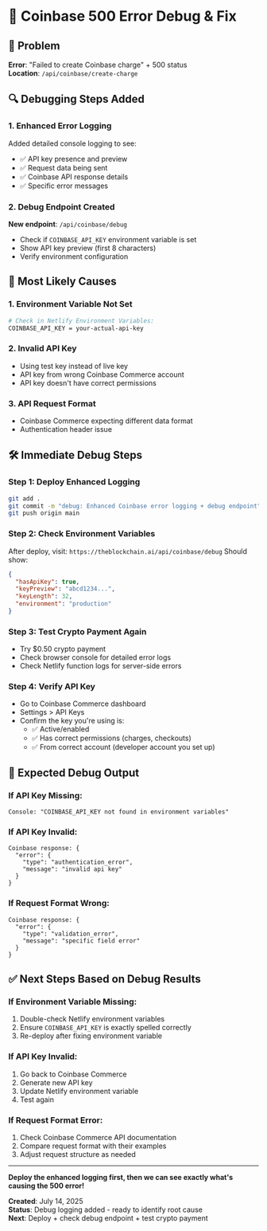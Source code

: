 # 🚨 Coinbase 500 Error Debug & Fix

## 🎯 **Problem**
**Error**: "Failed to create Coinbase charge" + 500 status  
**Location**: `/api/coinbase/create-charge`

## 🔍 **Debugging Steps Added**

### **1. Enhanced Error Logging**
Added detailed console logging to see:
- ✅ API key presence and preview
- ✅ Request data being sent
- ✅ Coinbase API response details
- ✅ Specific error messages

### **2. Debug Endpoint Created**
**New endpoint**: `/api/coinbase/debug`
- Check if `COINBASE_API_KEY` environment variable is set
- Show API key preview (first 8 characters)
- Verify environment configuration

## 🚨 **Most Likely Causes**

### **1. Environment Variable Not Set**
```bash
# Check in Netlify Environment Variables:
COINBASE_API_KEY = your-actual-api-key
```

### **2. Invalid API Key**
- Using test key instead of live key
- API key from wrong Coinbase Commerce account  
- API key doesn't have correct permissions

### **3. API Request Format**
- Coinbase Commerce expecting different data format
- Authentication header issue

## 🛠️ **Immediate Debug Steps**

### **Step 1: Deploy Enhanced Logging**
```bash
git add .
git commit -m "debug: Enhanced Coinbase error logging + debug endpoint"
git push origin main
```

### **Step 2: Check Environment Variables**
After deploy, visit: `https://theblockchain.ai/api/coinbase/debug`
Should show:
```json
{
  "hasApiKey": true,
  "keyPreview": "abcd1234...",
  "keyLength": 32,
  "environment": "production"
}
```

### **Step 3: Test Crypto Payment Again**
- Try $0.50 crypto payment
- Check browser console for detailed error logs
- Check Netlify function logs for server-side errors

### **Step 4: Verify API Key**
- Go to Coinbase Commerce dashboard
- Settings > API Keys
- Confirm the key you're using is:
  - ✅ Active/enabled
  - ✅ Has correct permissions (charges, checkouts)
  - ✅ From correct account (developer account you set up)

## 🎯 **Expected Debug Output**

### **If API Key Missing:**
```
Console: "COINBASE_API_KEY not found in environment variables"
```

### **If API Key Invalid:**
```
Coinbase response: {
  "error": {
    "type": "authentication_error",
    "message": "invalid api key"
  }
}
```

### **If Request Format Wrong:**
```
Coinbase response: {
  "error": {
    "type": "validation_error", 
    "message": "specific field error"
  }
}
```

## ✅ **Next Steps Based on Debug Results**

### **If Environment Variable Missing:**
1. Double-check Netlify environment variables
2. Ensure `COINBASE_API_KEY` is exactly spelled correctly
3. Re-deploy after fixing environment variable

### **If API Key Invalid:**
1. Go back to Coinbase Commerce
2. Generate new API key
3. Update Netlify environment variable
4. Test again

### **If Request Format Error:**
1. Check Coinbase Commerce API documentation
2. Compare request format with their examples
3. Adjust request structure as needed

---

**Deploy the enhanced logging first, then we can see exactly what's causing the 500 error!**

**Created**: July 14, 2025  
**Status**: Debug logging added - ready to identify root cause  
**Next**: Deploy + check debug endpoint + test crypto payment
